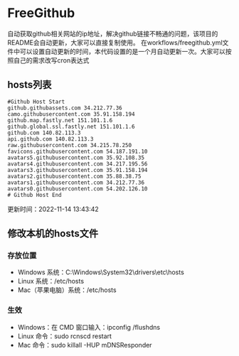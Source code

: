 # FreeGithub
自动获取github相关网站的ip地址，解决github链接不畅通的问题，该项目的README会自动更新，大家可以直接复制使用。
在workflows/freegithub.yml文件中可以设置自动更新的时间，本代码设置的是一个月自动更新一次。大家可以按照自己的需求改写cron表达式

## hosts列表
```base
#Github Host Start
github.githubassets.com 34.212.77.36
camo.githubusercontent.com 35.91.158.194
github.map.fastly.net 151.101.1.6
github.global.ssl.fastly.net 151.101.1.6
github.com 140.82.113.3
api.github.com 140.82.113.3
raw.githubusercontent.com 34.215.78.250
favicons.githubusercontent.com 54.187.191.10
avatars5.githubusercontent.com 35.92.108.35
avatars4.githubusercontent.com 34.217.195.56
avatars3.githubusercontent.com 35.91.158.194
avatars2.githubusercontent.com 35.88.38.75
avatars1.githubusercontent.com 34.212.77.36
avatars0.githubusercontent.com 54.202.126.10
# Github Host End
```

更新时间：2022-11-14 13:43:42

## 修改本机的hosts文件
### 存放位置
* Windows 系统：C:\Windows\System32\drivers\etc\hosts
* Linux 系统：/etc/hosts
* Mac（苹果电脑）系统：/etc/hosts

### 生效
* Windows：在 CMD 窗口输入：ipconfig /flushdns
* Linux 命令：sudo rcnscd restart
* Mac 命令：sudo killall -HUP mDNSResponder